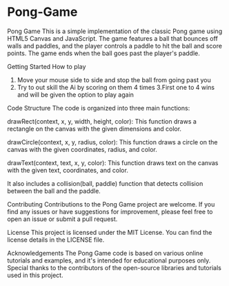 # Pong-Game 

Pong Game
This is a simple implementation of the classic Pong game using HTML5 Canvas and JavaScript. The game features a ball that bounces off walls and paddles, and the player controls a paddle to hit the ball and score points. The game ends when the ball goes past the player's paddle.

Getting Started
How to play
1. Move your mouse side to side and stop the ball from going past you
2. Try to out skill the Ai by scoring on them 4 times
3.First one to 4 wins and will be given the option to play again

Code Structure
The code is organized into three main functions:

drawRect(context, x, y, width, height, color): This function draws a rectangle on the canvas with the given dimensions and color.

drawCircle(context, x, y, radius, color): This function draws a circle on the canvas with the given coordinates, radius, and color.

drawText(context, text, x, y, color): This function draws text on the canvas with the given text, coordinates, and color.

It also includes a collision(ball, paddle) function that detects collision between the ball and the paddle.



Contributing
Contributions to the Pong Game project are welcome. If you find any issues or have suggestions for improvement, please feel free to open an issue or submit a pull request.

License
This project is licensed under the MIT License. You can find the license details in the LICENSE file.

Acknowledgements
The Pong Game code is based on various online tutorials and examples, and it's intended for educational purposes only. Special thanks to the contributors of the open-source libraries and tutorials used in this project.